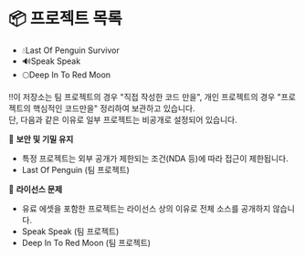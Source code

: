 #

# 📦 프로젝트 목록
- 💧Last Of Penguin Survivor
- 🔊Speak Speak
- 🌕Deep In To Red Moon

‼️이 저장소는 팀 프로젝트의 경우 "직접 작성한 코드 만을", 
개인 프로젝트의 경우 "프로젝트의 핵심적인 코드만을" 정리하여 보관하고 있습니다.  
단, 다음과 같은 이유로 일부 프로젝트는 비공개로 설정되어 있습니다.

🔐 **보안 및 기밀 유지**  
- 특정 프로젝트는 외부 공개가 제한되는 조건(NDA 등)에 따라 접근이 제한됩니다.  
- Last Of Penguin (팀 프로젝트)

🧩 **라이선스 문제**  
- 유료 에셋을 포함한 프로젝트는 라이선스 상의 이유로 전체 소스를 공개하지 않습니다.
- Speak Speak (팀 프로젝트)
- Deep In To Red Moon (팀 프로젝트)
